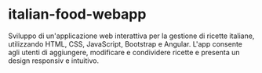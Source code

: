 # italian-food-webapp
Sviluppo di un'applicazione web interattiva per la gestione di ricette italiane, utilizzando HTML, CSS, JavaScript, Bootstrap e Angular. L'app consente agli utenti di aggiungere, modificare e condividere ricette e presenta un design responsiv e intuitivo.
